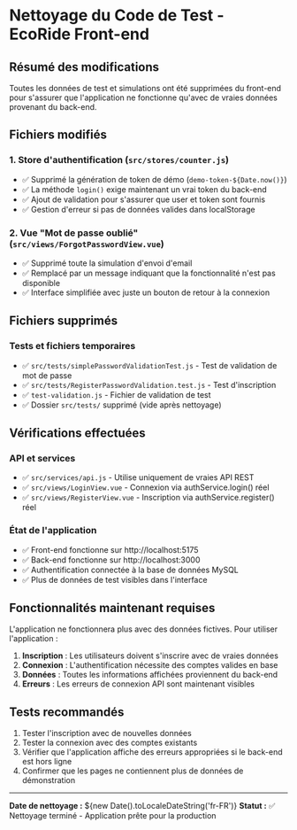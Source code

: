 # Nettoyage du Code de Test - EcoRide Front-end

## Résumé des modifications

Toutes les données de test et simulations ont été supprimées du front-end pour s'assurer que l'application ne fonctionne qu'avec de vraies données provenant du back-end.

## Fichiers modifiés

### 1. Store d'authentification (`src/stores/counter.js`)

- ✅ Supprimé la génération de token de démo (`demo-token-${Date.now()}`)
- ✅ La méthode `login()` exige maintenant un vrai token du back-end
- ✅ Ajout de validation pour s'assurer que user et token sont fournis
- ✅ Gestion d'erreur si pas de données valides dans localStorage

### 2. Vue "Mot de passe oublié" (`src/views/ForgotPasswordView.vue`)

- ✅ Supprimé toute la simulation d'envoi d'email
- ✅ Remplacé par un message indiquant que la fonctionnalité n'est pas disponible
- ✅ Interface simplifiée avec juste un bouton de retour à la connexion

## Fichiers supprimés

### Tests et fichiers temporaires

- ✅ `src/tests/simplePasswordValidationTest.js` - Test de validation de mot de passe
- ✅ `src/tests/RegisterPasswordValidation.test.js` - Test d'inscription
- ✅ `test-validation.js` - Fichier de validation de test
- ✅ Dossier `src/tests/` supprimé (vide après nettoyage)

## Vérifications effectuées

### API et services

- ✅ `src/services/api.js` - Utilise uniquement de vraies API REST
- ✅ `src/views/LoginView.vue` - Connexion via authService.login() réel
- ✅ `src/views/RegisterView.vue` - Inscription via authService.register() réel

### État de l'application

- ✅ Front-end fonctionne sur http://localhost:5175
- ✅ Back-end fonctionne sur http://localhost:3000
- ✅ Authentification connectée à la base de données MySQL
- ✅ Plus de données de test visibles dans l'interface

## Fonctionnalités maintenant requises

L'application ne fonctionnera plus avec des données fictives. Pour utiliser l'application :

1. **Inscription** : Les utilisateurs doivent s'inscrire avec de vraies données
2. **Connexion** : L'authentification nécessite des comptes valides en base
3. **Données** : Toutes les informations affichées proviennent du back-end
4. **Erreurs** : Les erreurs de connexion API sont maintenant visibles

## Tests recommandés

1. Tester l'inscription avec de nouvelles données
2. Tester la connexion avec des comptes existants
3. Vérifier que l'application affiche des erreurs appropriées si le back-end est hors ligne
4. Confirmer que les pages ne contiennent plus de données de démonstration

---

**Date de nettoyage :** ${new Date().toLocaleDateString('fr-FR')}
**Statut :** ✅ Nettoyage terminé - Application prête pour la production
